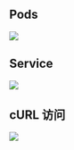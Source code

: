 ## Pods

![](https://mollybox.oss-cn-shanghai.aliyuncs.com/mixedFile/1692662101395-%E6%88%AA%E5%B1%8F2023-08-22%2007.51.03.png)


## Service

![](https://mollybox.oss-cn-shanghai.aliyuncs.com/mixedFile/1692662141214-%E6%88%AA%E5%B1%8F2023-08-22%2007.51.20.png)


## cURL 访问

![](https://mollybox.oss-cn-shanghai.aliyuncs.com/mixedFile/1692662169362-%E6%88%AA%E5%B1%8F2023-08-22%2007.52.21.png)